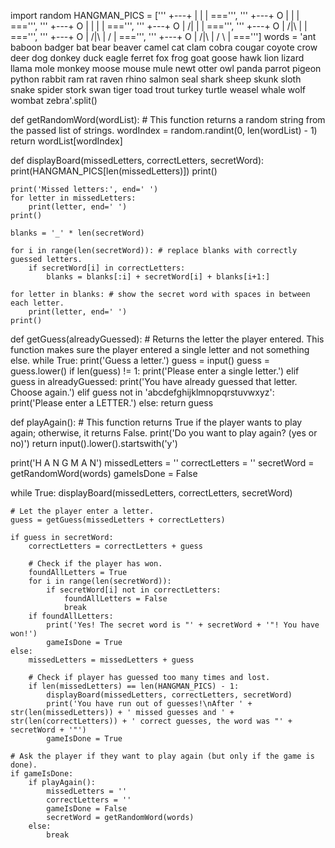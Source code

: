 import random
HANGMAN_PICS = ['''
  +---+
      |
      |
      |
     ===''', '''
  +---+
  O   |
      |
      |
     ===''', '''
  +---+
  O   |
  |   |
      |
     ===''', '''
  +---+
  O   |
 /|   |
      |
     ===''', '''
  +---+
  O   |
 /|\  |
      |
     ===''', '''
  +---+
  O   |
 /|\  |
 /    |
     ===''', '''
  +---+
  O   |
 /|\  |
 / \  |
     ===''']
words = 'ant baboon badger bat bear beaver camel cat clam cobra cougar coyote crow deer dog donkey duck eagle ferret fox frog goat goose hawk lion lizard llama mole monkey moose mouse mule newt otter owl panda parrot pigeon python rabbit ram rat raven rhino salmon seal shark sheep skunk sloth snake spider stork swan tiger toad trout turkey turtle weasel whale wolf wombat zebra'.split()

def getRandomWord(wordList):
    # This function returns a random string from the passed list of strings.
    wordIndex = random.randint(0, len(wordList) - 1)
    return wordList[wordIndex]

def displayBoard(missedLetters, correctLetters, secretWord):
    print(HANGMAN_PICS[len(missedLetters)])
    print()

    print('Missed letters:', end=' ')
    for letter in missedLetters:
        print(letter, end=' ')
    print()

    blanks = '_' * len(secretWord)

    for i in range(len(secretWord)): # replace blanks with correctly guessed letters.
        if secretWord[i] in correctLetters:
            blanks = blanks[:i] + secretWord[i] + blanks[i+1:]

    for letter in blanks: # show the secret word with spaces in between each letter.
        print(letter, end=' ')
    print()

def getGuess(alreadyGuessed):
    # Returns the letter the player entered. This function makes sure the player entered a single letter and not something else.
    while True:
        print('Guess a letter.')
        guess = input()
        guess = guess.lower()
        if len(guess) != 1:
            print('Please enter a single letter.')
        elif guess in alreadyGuessed:
            print('You have already guessed that letter. Choose again.')
        elif guess not in 'abcdefghijklmnopqrstuvwxyz':
            print('Please enter a LETTER.')
        else:
            return guess

def playAgain():
    # This function returns True if the player wants to play again; otherwise, it returns False.
    print('Do you want to play again? (yes or no)')
    return input().lower().startswith('y')


print('H A N G M A N')
missedLetters = ''
correctLetters = ''
secretWord = getRandomWord(words)
gameIsDone = False

while True:
    displayBoard(missedLetters, correctLetters, secretWord)

    # Let the player enter a letter.
    guess = getGuess(missedLetters + correctLetters)

    if guess in secretWord:
        correctLetters = correctLetters + guess

        # Check if the player has won.
        foundAllLetters = True
        for i in range(len(secretWord)):
            if secretWord[i] not in correctLetters:
                foundAllLetters = False
                break
        if foundAllLetters:
            print('Yes! The secret word is "' + secretWord + '"! You have won!')
            gameIsDone = True
    else:
        missedLetters = missedLetters + guess

        # Check if player has guessed too many times and lost.
        if len(missedLetters) == len(HANGMAN_PICS) - 1:
            displayBoard(missedLetters, correctLetters, secretWord)
            print('You have run out of guesses!\nAfter ' + str(len(missedLetters)) + ' missed guesses and ' + str(len(correctLetters)) + ' correct guesses, the word was "' + secretWord + '"')
            gameIsDone = True

    # Ask the player if they want to play again (but only if the game is done).
    if gameIsDone:
        if playAgain():
            missedLetters = ''
            correctLetters = ''
            gameIsDone = False
            secretWord = getRandomWord(words)
        else:
            break
